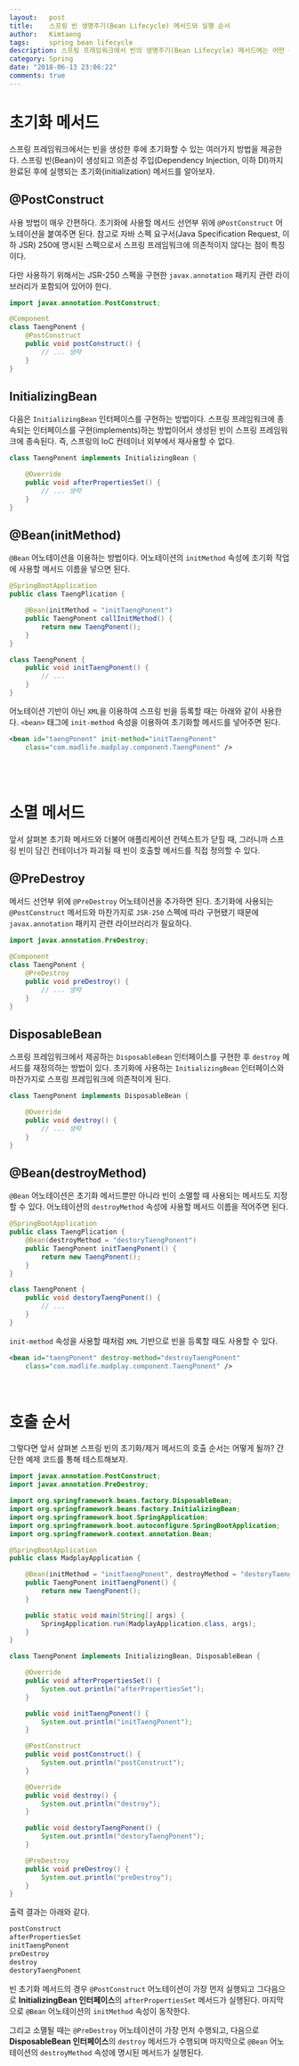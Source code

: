```yaml
---
layout:   post
title:    스프링 빈 생명주기(Bean Lifecycle) 메서드와 실행 순서
author:   Kimtaeng
tags: 	  spring bean lifecycle
description: 스프링 프레임워크에서 빈의 생명주기(Bean Lifecycle) 메서드에는 어떤 것들이 있을까? 또 어떤 순서로 실행될까?
category: Spring
date: "2018-06-13 23:06:22"
comments: true
---
```


# 초기화 메서드
스프링 프레임워크에서는 빈을 생성한 후에 초기화할 수 있는 여러가지 방법을 제공한다. 스프링 빈(Bean)이 생성되고
의존성 주입(Dependency Injection, 이하 DI)까지 완료된 후에 실행되는 초기화(initialization) 메서드를 알아보자.

## @PostConstruct
사용 방법이 매우 간편하다. 초기화에 사용할 메서드 선언부 위에 `@PostConstruct` 어노테이션을 붙여주면 된다.
참고로 자바 스펙 요구서(Java Specification Request, 이하 JSR) 250에 명시된 스펙으로서 스프링 프레임워크에 의존적이지 않다는 점이
특징이다.

다만 사용하기 위해서는 JSR-250 스펙을 구현한 `javax.annotation` 패키지 관련 라이브러리가 포함되어 있어야 한다.

```java
import javax.annotation.PostConstruct;

@Component
class TaengPonent {
    @PostConstruct
    public void postConstruct() {
        // ... 생략
    }
}
```

## InitializingBean
다음은 `InitializingBean` 인터페이스를 구현하는 방법이다. 스프링 프레임워크에 종속되는 인터페이스를 구현(implements)하는 방법이어서
생성된 빈이 스프링 프레임워크에 종속된다. 즉, 스프링의 IoC 컨테이너 외부에서 재사용할 수 없다.

```java
class TaengPonent implements InitializingBean {

    @Override
	public void afterPropertiesSet() {
		// ... 생략
	}
}
```

## @Bean(initMethod)
`@Bean` 어노테이션을 이용하는 방법이다. 어노테이션의 `initMethod` 속성에 초기화 작업에 사용할 메서드 이름을 넣으면 된다.

```java
@SpringBootApplication
public class TaengPlication {

    @Bean(initMethod = "initTaengPonent")
    public TaengPonent callInitMethod() {
        return new TaengPonent();
    }
}

class TaengPonent {
    public void initTaengPonent() {
        // ...
    }
}
```

어노테이션 기반이 아닌 `XML`을 이용하여 스프링 빈을 등록할 때는 아래와 같이 사용한다. `<bean>` 태그에 `init-method` 속성을 이용하여
초기화할 메서드를 넣어주면 된다.

```xml
<bean id="taengPonent" init-method="initTaengPonent"
    class="com.madlife.madplay.component.TaengPonent" />
```

<br><br>

# 소멸 메서드
앞서 살펴본 초기화 메서드와 더불어 애플리케이션 컨텍스트가 닫힐 때, 그러니까 스프링 빈이 담긴 컨테이너가 파괴될 때 빈이 호출할 메서드를
직접 정의할 수 있다.

## @PreDestroy
메서드 선언부 위에 `@PreDestroy` 어노테이션을 추가하면 된다. 초기화에 사용되는 `@PostConstruct` 메서드와 마찬가지로
`JSR-250` 스펙에 따라 구현됐기 때문에 `javax.annotation` 패키지 관련 라이브러리가 필요하다.

```java
import javax.annotation.PreDestroy;

@Component
class TaengPonent {
    @PreDestroy
    public void preDestroy() {
        // ... 생략
    }
}
```

## DisposableBean
스프링 프레임워크에서 제공하는 `DisposableBean` 인터페이스를 구현한 후 `destroy` 메서드를 재정의하는 방법이 있다.
초기화에 사용하는 `InitializingBean` 인터페이스와 마찬가지로 스프링 프레임워크에 의존적이게 된다.

```java
class TaengPonent implements DisposableBean {

    @Override
	public void destroy() {
		// ... 생략
	}
}
```

## @Bean(destroyMethod)
`@Bean` 어노테이션은 초기화 메서드뿐만 아니라 빈이 소멸할 때 사용되는 메서드도 지정할 수 있다. 어노테이션의 `destroyMethod` 속성에
사용할 메서드 이름을 적어주면 된다.

```java
@SpringBootApplication
public class TaengPlication {
    @Bean(destroyMethod = "destoryTaengPonent")
    public TaengPonent initTaengPonent() {
        return new TaengPonent();
    }
}

class TaengPonent {
    public void destoryTaengPonent() {
        // ...
    }
}
```

`init-method` 속성을 사용할 때처럼 `XML` 기반으로 빈을 등록할 때도 사용할 수 있다. 

```xml
<bean id="taengPonent" destroy-method="destroyTaengPonent"
    class="com.madlife.madplay.component.TaengPonent" />
```

<br>

# 호출 순서
그렇다면 앞서 살펴본 스프링 빈의 초기화/제거 메서드의 호출 순서는 어떻게 될까?
간단한 예제 코드를 통해 테스트해보자.

```java
import javax.annotation.PostConstruct;
import javax.annotation.PreDestroy;

import org.springframework.beans.factory.DisposableBean;
import org.springframework.beans.factory.InitializingBean;
import org.springframework.boot.SpringApplication;
import org.springframework.boot.autoconfigure.SpringBootApplication;
import org.springframework.context.annotation.Bean;

@SpringBootApplication
public class MadplayApplication {

	@Bean(initMethod = "initTaengPonent", destroyMethod = "destoryTaengPonent")
	public TaengPonent initTaengPonent() {
		return new TaengPonent();
	}

	public static void main(String[] args) {
		SpringApplication.run(MadplayApplication.class, args);
	}
}

class TaengPonent implements InitializingBean, DisposableBean {

	@Override
	public void afterPropertiesSet() {
		System.out.println("afterPropertiesSet");
	}

	public void initTaengPonent() {
		System.out.println("initTaengPonent");
	}

	@PostConstruct
	public void postConstruct() {
		System.out.println("postConstruct");
	}

	@Override
	public void destroy() {
		System.out.println("destroy");
	}

	public void destoryTaengPonent() {
		System.out.println("destoryTaengPonent");
	}

	@PreDestroy
	public void preDestroy() {
		System.out.println("preDestroy");
	}
}
```

출력 결과는 아래와 같다.

```bash
postConstruct
afterPropertiesSet
initTaengPonent
preDestroy
destroy
destoryTaengPonent
```


빈 초기화 메서드의 경우 `@PostConstruct` 어노테이션이 가장 먼저 실행되고 그다음으로 **InitializingBean 인터페이스**의
`afterPropertiesSet` 메서드가 실행된다. 마지막으로 `@Bean` 어노테이션의 `initMethod` 속성이 동작한다.

그리고 소멸될 때는 `@PreDestroy` 어노테이션이 가장 먼저 수행되고, 다음으로 **DisposableBean 인터페이스**의
`destroy` 메서드가 수행되며 마지막으로 `@Bean` 어노테이션의 `destroyMethod` 속성에 명시된 메서드가 실행된다.